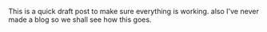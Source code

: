 This is a quick draft post to make sure everything is working. also I've never made a blog so we shall see how this goes.
